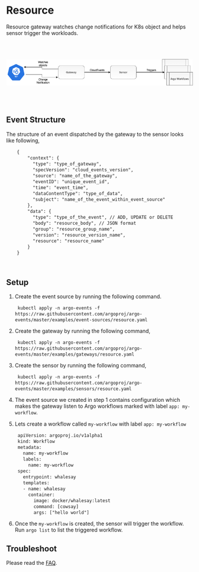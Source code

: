 # Resource

Resource gateway watches change notifications for K8s object and helps sensor trigger the workloads.

<br/>
<br/>

<p align="center">
  <img src="https://github.com/argoproj/argo-events/blob/master/docs/assets/resource-setup.png?raw=true" alt="Resource Setup"/>
</p>

<br/>
<br/>

## Event Structure
The structure of an event dispatched by the gateway to the sensor looks like following,

        {
            "context": {
              "type": "type_of_gateway",
              "specVersion": "cloud_events_version",
              "source": "name_of_the_gateway",
              "eventID": "unique_event_id",
              "time": "event_time",
              "dataContentType": "type_of_data",
              "subject": "name_of_the_event_within_event_source"
            },
            "data": {
              "type": "type_of_the_event", // ADD, UPDATE or DELETE
              "body": "resource_body", // JSON format
              "group": "resource_group_name",
              "version": "resource_version_name",
              "resource": "resource_name"
            }
        }

<br/>

## Setup
1. Create the event source by running the following command. 

        kubectl apply -n argo-events -f https://raw.githubusercontent.com/argoproj/argo-events/master/examples/event-sources/resource.yaml

2. Create the gateway by running the following command,

        kubectl apply -n argo-events -f https://raw.githubusercontent.com/argoproj/argo-events/master/examples/gateways/resource.yaml

3. Create the sensor by running the following command,

        kubectl apply -n argo-events -f https://raw.githubusercontent.com/argoproj/argo-events/master/examples/sensors/resource.yaml

4. The event source we created in step 1 contains configuration which makes the gateway listen to 
   Argo workflows marked with label `app: my-workflow`.

5. Lets create a workflow called `my-workflow` with label `app: my-workflow`
   
        apiVersion: argoproj.io/v1alpha1
        kind: Workflow
        metadata:
          name: my-workflow
          labels:
            name: my-workflow
        spec:
          entrypoint: whalesay
          templates:
          - name: whalesay
            container:
              image: docker/whalesay:latest
              command: [cowsay]
              args: ["hello world"]

6. Once the `my-workflow` is created, the sensor will trigger the workflow. Run `argo list` to list the triggered workflow.

## Troubleshoot
Please read the [FAQ](https://argoproj.github.io/argo-events/faq/).
